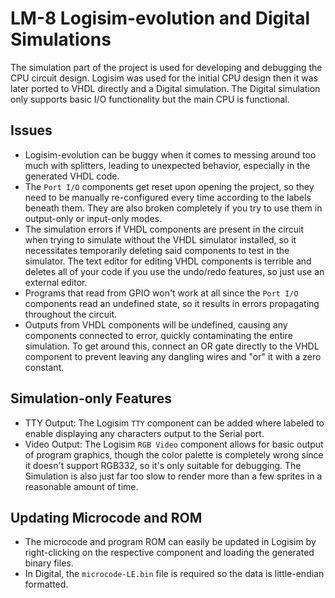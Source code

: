# LM-8 Logisim-evolution and Digital Simulations
The simulation part of the project is used for developing and debugging the CPU circuit design. 
Logisim was used for the initial CPU design then it was later ported to VHDL directly and a Digital
simulation. The Digital simulation only supports basic I/O functionality but the main CPU is functional.

## Issues
- Logisim-evolution can be buggy when it comes to messing around too much with splitters, leading
to unexpected behavior, especially in the generated VHDL code. 
- The `Port I/O` components get reset upon opening the project, so they need to be manually
  re-configured every time according to the labels beneath them. They are also broken
  completely if you try to use them in output-only or input-only modes.
- The simulation errors if VHDL components are present in the circuit when trying to simulate
  without the VHDL simulator installed, so it necessitates temporarily deleting said components to
  test in the simulator.
  The text editor for editing VHDL components is terrible and deletes all of your code if you use
  the undo/redo features, so just use an external editor.
- Programs that read from GPIO won't work at all since the `Port I/O` components read an undefined
  state, so it results in errors propagating throughout the circuit.
- Outputs from VHDL components will be undefined, causing any components connected to error, 
  quickly contaminating the entire simulation. To get around this, connect an OR gate directly
  to the VHDL component to prevent leaving any dangling wires and "or" it with a zero constant.
  
## Simulation-only Features
- TTY Output: The Logisim `TTY` component can be added where labeled to enable displaying
  any characters output to the Serial port.
- Video Output: The Logisim `RGB Video` component allows for basic output of program graphics,
  though the color palette is completely wrong since it doesn't support RGB332, so it's only
  suitable for debugging. The Simulation is also just far too slow to render more than a few
  sprites in a reasonable amount of time. 

## Updating Microcode and ROM
- The microcode and program ROM can easily be updated in Logisim by right-clicking on the respective
component and loading the generated binary files.
- In Digital, the `microcode-LE.bin` file is required so the data is little-endian formatted.